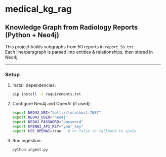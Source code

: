 # medical_kg_rag

## Knowledge Graph from Radiology Reports (Python + Neo4j)

This project builds subgraphs from 50 reports in `report_50.txt`.  
Each line/paragraph is parsed into entities & relationships, then stored in Neo4j.

---

### Setup

1. Install dependencies:
   ```bash
   pip install -r requirements.txt

2. Configure Neo4j and OpenAI (if used):
   ```bash
   export NEO4J_URI="bolt://localhost:7687"
   export NEO4J_USER="neo4j"
   export NEO4J_PASSWORD="password"
   export OPENAI_API_KEY="your_key"
   export USE_OPENAI=true   # or false to fallback to spaCy

3. Run ingestion:
   ```bash
   python ingest.py
